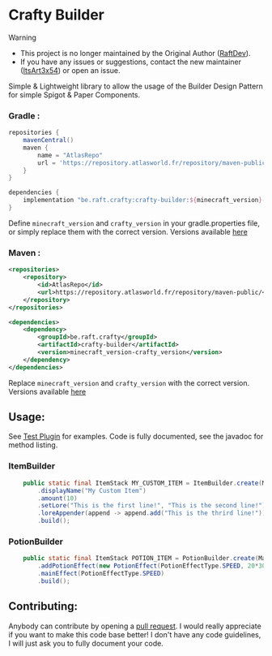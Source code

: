 # Crafty Builder

> [!WARNING]
> - This project is no longer maintained by the Original Author ([RaftDev](https://github.com/Raft08)).
> - If you have any issues or suggestions, contact the new maintainer ([ItsArt3x54](https://github.com/ItsArt3x54)) or open an issue.

Simple & Lightweight library to allow the usage of the Builder Design Pattern for simple Spigot & Paper Components.

### Gradle :
````groovy
repositories {
    mavenCentral()
    maven {
        name = "AtlasRepo"
        url = 'https://repository.atlasworld.fr/repository/maven-public/'
    }
}

dependencies {
    implementation "be.raft.crafty:crafty-builder:${minecraft_version}-${crafty_version}"
}
````
Define ``minecraft_version`` and ``crafty_version`` in your gradle.properties file, 
or simply replace them with the correct version.
Versions available [here](https://github.com/Raft08/CraftyBuilder/releases)
### Maven : 
````xml
<repositories>
    <repository>
        <id>AtlasRepo</id>
        <url>https://repository.atlasworld.fr/repository/maven-public/</url>
    </repository>
</repositories>

<dependencies>
    <dependency>
        <groupId>be.raft.crafty</groupId>
        <artifactId>crafty-builder</artifactId>
        <version>minecraft_version-crafty_version</version>
    </dependency>
</dependencies>
````
Replace ``minecraft_version`` and ``crafty_version`` with the correct version.
Versions available [here](https://github.com/Raft08/CraftyBuilder/releases)

## Usage:
See [Test Plugin](https://github.com/Raft08/CraftyBuilder/tree/master/plugin/src/main/java/be/raft/crafty/plugin) for examples.
Code is fully documented, see the javadoc for method listing.
### ItemBuilder
````java
    public static final ItemStack MY_CUSTOM_ITEM = ItemBuilder.create(Material.STICK)
        .displayName("My Custom Item")
        .amount(10)
        .setLore("This is the first line!", "This is the second line!")
        .loreAppender(append -> append.add("This is the thrird line!"))
        .build();
````

### PotionBuilder
````java
    public static final ItemStack POTION_ITEM = PotionBuilder.create(Material.POTION)
        .addPotionEffect(new PotionEffect(PotionEffectType.SPEED, 20*30, 0))
        .mainEffect(PotionEffectType.SPEED)
        .build();
````

## Contributing:
Anybody can contribute by opening a [pull request](https://github.com/Raft08/CraftyBuilder/pulls).
I would really appreciate if you want to make this code base better! I don't have any code guidelines, 
I will just ask you to fully document your code.